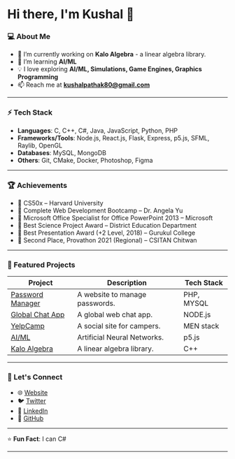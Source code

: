 # Hi there, I'm Kushal 👋

### 💻 About Me

- 🔭 I’m currently working on **Kalo Algebra** - a linear algebra library.
- 🌱 I’m learning **AI/ML**
- 💡 I love exploring **AI/ML, Simulations, Game Engines, Graphics Programming**
- 📫 Reach me at **kushalpathak80@gmail.com**

---

### ⚡ Tech Stack

- **Languages**: C, C++, C#, Java, JavaScript, Python, PHP
- **Frameworks/Tools**: Node.js, React.js, Flask, Express, p5.js, SFML, Raylib, OpenGL
- **Databases**: MySQL, MongoDB
- **Others**: Git, CMake, Docker, Photoshop, Figma

---

### 🏆 Achievements

- 📜 CS50x – Harvard University
- 📜 Complete Web Development Bootcamp – Dr. Angela Yu
- 📜 Microsoft Office Specialist for Office PowerPoint 2013 – Microsoft
- 🥇 Best Science Project Award – District Education Department
- 🥇 Best Presentation Award (+2 Level, 2018) – Gurukul College
- 🥇 Second Place, Provathon 2021 (Regional) – CSITAN Chitwan

---

### 🚀 Featured Projects

| Project                                                       | Description                | Tech Stack |
| ------------------------------------------------------------- | -------------------------- | ---------- |
| [Password Manager](https://github.com/Kushal-Pathak/Password-Manager) | A website to manage passwords.  | PHP, MYSQL        |
| [Global Chat App](https://github.com/Kushal-Pathak/Gobal-Chat-App) | A global web chat app.  | NODE.js        |
| [YelpCamp](https://github.com/Kushal-Pathak/yelpcamp)         | A social site for campers. | MEN stack  |
| [AI/ML](https://github.com/Kushal-Pathak/Neural-Networks) | Artificial Neural Networks.  | p5.js        |
| [Kalo Algebra](https://github.com/Kushal-Pathak/Kalo-Algebra) | A linear algebra library.  | C++        |

---

### 🌟 Let's Connect

- 🌐 [Website](kushalpathak.com.np)
- 🐦 [Twitter](https://x.com/KushalPathak7)
- 💼 [LinkedIn](https://www.linkedin.com/in/kushal-pathak-9501121a4)
- 📂 [GitHub](https://github.com/Kushal-Pathak)

---

⭐ **Fun Fact**: I can C#

---
